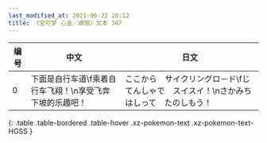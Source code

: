 ```yaml
---
last_modified_at: 2021-06-22 20:12
title: 《宝可梦 心金／魂银》文本 347
---
```

| 编号 | 中文 | 日文 |
| ---- | ---- | ---- |
| 0 | 下面是自行车道\f乘着自行车飞翔！\n享受飞奔下坡的乐趣吧！ | ここから　サイクリングロ－ド\fじてんしゃで　スイスイ！\nさかみち　はしって　たのしもう！ |
{: .table .table-bordered .table-hover .xz-pokemon-text .xz-pokemon-text-HGSS }